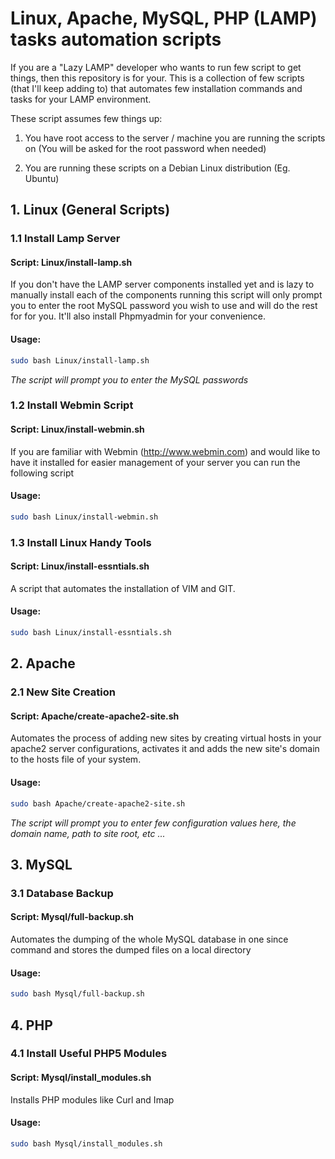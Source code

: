 # Linux, Apache, MySQL, PHP (LAMP) tasks automation scripts

If you are a "Lazy LAMP" developer who wants to run few script to get things, then this repository is for your. This is a collection of few scripts (that I'll keep adding to) that automates few installation commands and tasks for your LAMP environment.

These script assumes few things up:

1. You have root access to the server / machine you are running the scripts on (You will be asked for the root password when needed)

2. You are running these scripts on a Debian Linux distribution (Eg. Ubuntu) 


## 1. Linux (General Scripts)
### 1.1 Install Lamp Server
#### Script: Linux/install-lamp.sh

If you don't have the LAMP server components installed yet and is lazy to manually install each of the components running this script will only prompt you to enter the root MySQL password you wish to use and will do the rest for for you. It'll also install Phpmyadmin for your convenience.

#### Usage:
```bash
sudo bash Linux/install-lamp.sh
```
*The script will prompt you to enter the MySQL passwords*

### 1.2 Install Webmin Script
#### Script: Linux/install-webmin.sh

If you are familiar with Webmin (http://www.webmin.com) and would like to have it installed for easier management of your server you can run the following script

#### Usage:
```bash
sudo bash Linux/install-webmin.sh
```

### 1.3 Install Linux Handy Tools
#### Script: Linux/install-essntials.sh

A script that automates the installation of VIM and GIT.

#### Usage:
```bash
sudo bash Linux/install-essntials.sh
```

## 2. Apache
### 2.1 New Site Creation
#### Script: Apache/create-apache2-site.sh

Automates the process of adding new sites by creating virtual hosts in your apache2 server configurations, activates it and adds the new site's domain to the hosts file of your system.

#### Usage:

```bash
sudo bash Apache/create-apache2-site.sh
```
*The script will prompt you to enter few configuration values here, the domain name, path to site root, etc ...*


## 3. MySQL
### 3.1 Database Backup
#### Script: Mysql/full-backup.sh

Automates the dumping of the whole MySQL database in one since command and stores the dumped files on a local directory

#### Usage:

```bash
sudo bash Mysql/full-backup.sh
```

## 4. PHP
### 4.1 Install Useful PHP5 Modules
#### Script: Mysql/install_modules.sh

Installs PHP modules like Curl and Imap

#### Usage:

```bash
sudo bash Mysql/install_modules.sh
```






